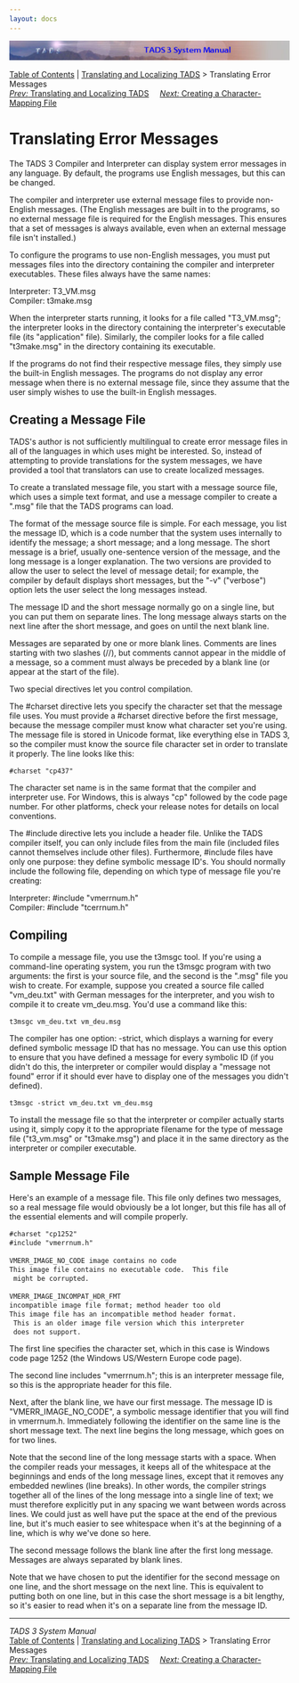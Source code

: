 ```yaml
---
layout: docs
---
```

<div class="topbar">

<img src="topbar.jpg" data-border="0" />

</div>

<div class="nav">

<a href="toc.html" class="nav">Table of Contents</a> \|
<a href="local.html" class="nav">Translating and Localizing TADS</a> \>
Translating Error Messages  
<span class="navnp"><a href="local.html" class="nav"><em>Prev:</em> Translating and
Localizing TADS</a>    
<a href="cmap.html" class="nav"><em>Next:</em> Creating a
Character-Mapping File</a>     </span>

</div>

<div class="main">

# Translating Error Messages

The TADS 3 Compiler and Interpreter can display system error messages in
any language. By default, the programs use English messages, but this
can be changed.

The compiler and interpreter use external message files to provide
non-English messages. (The English messages are built in to the
programs, so no external message file is required for the English
messages. This ensures that a set of messages is always available, even
when an external message file isn't installed.)

To configure the programs to use non-English messages, you must put
messages files into the directory containing the compiler and
interpreter executables. These files always have the same names:

Interpreter: T3_VM.msg  
Compiler: t3make.msg

When the interpreter starts running, it looks for a file called
"T3_VM.msg"; the interpreter looks in the directory containing the
interpreter's executable file (its "application" file). Similarly, the
compiler looks for a file called "t3make.msg" in the directory
containing its executable.

If the programs do not find their respective message files, they simply
use the built-in English messages. The programs do not display any error
message when there is no external message file, since they assume that
the user simply wishes to use the built-in English messages.

## Creating a Message File

TADS's author is not sufficiently multilingual to create error message
files in all of the languages in which uses might be interested. So,
instead of attempting to provide translations for the system messages,
we have provided a tool that translators can use to create localized
messages.

To create a translated message file, you start with a message source
file, which uses a simple text format, and use a message compiler to
create a ".msg" file that the TADS programs can load.

The format of the message source file is simple. For each message, you
list the message ID, which is a code number that the system uses
internally to identify the message; a short message; and a long message.
The short message is a brief, usually one-sentence version of the
message, and the long message is a longer explanation. The two versions
are provided to allow the user to select the level of message detail;
for example, the compiler by default displays short messages, but the
"-v" ("verbose") option lets the user select the long messages instead.

The message ID and the short message normally go on a single line, but
you can put them on separate lines. The long message always starts on
the next line after the short message, and goes on until the next blank
line.

Messages are separated by one or more blank lines. Comments are lines
starting with two slashes (<span class="code">//</span>), but comments
cannot appear in the middle of a message, so a comment must always be
preceded by a blank line (or appear at the start of the file).

Two special directives let you control compilation.

The <span class="code">\#charset</span> directive lets you specify the
character set that the message file uses. You must provide a
<span class="code">\#charset</span> directive before the first message,
because the message compiler must know what character set you're using.
The message file is stored in Unicode format, like everything else in
TADS 3, so the compiler must know the source file character set in order
to translate it properly. The line looks like this:

<div class="code">

    #charset "cp437"

</div>

The character set name is in the same format that the compiler and
interpreter use. For Windows, this is always "cp" followed by the code
page number. For other platforms, check your release notes for details
on local conventions.

The <span class="code">\#include</span> directive lets you include a
header file. Unlike the TADS compiler itself, you can only include files
from the main file (included files cannot themselves include other
files). Furthermore, \#include files have only one purpose: they define
symbolic message ID's. You should normally include the following file,
depending on which type of message file you're creating:

Interpreter: <span class="code">\#include "vmerrnum.h"</span>  
Compiler: <span class="code">\#include "tcerrnum.h"</span>

## Compiling

To compile a message file, you use the t3msgc tool. If you're using a
command-line operating system, you run the t3msgc program with two
arguments: the first is your source file, and the second is the ".msg"
file you wish to create. For example, suppose you created a source file
called "vm_deu.txt" with German messages for the interpreter, and you
wish to compile it to create vm_deu.msg. You'd use a command like this:

<div class="cmdline">

    t3msgc vm_deu.txt vm_deu.msg

</div>

The compiler has one option: -strict, which displays a warning for every
defined symbolic message ID that has no message. You can use this option
to ensure that you have defined a message for every symbolic ID (if you
didn't do this, the interpreter or compiler would display a "message not
found" error if it should ever have to display one of the messages you
didn't defined).

<div class="cmdline">

    t3msgc -strict vm_deu.txt vm_deu.msg

</div>

To install the message file so that the interpreter or compiler actually
starts using it, simply copy it to the appropriate filename for the type
of message file ("t3_vm.msg" or "t3make.msg") and place it in the same
directory as the interpreter or compiler executable.

## Sample Message File

Here's an example of a message file. This file only defines two
messages, so a real message file would obviously be a lot longer, but
this file has all of the essential elements and will compile properly.

<div class="code">

    #charset "cp1252"
    #include "vmerrnum.h"

    VMERR_IMAGE_NO_CODE image contains no code
    This image file contains no executable code.  This file
     might be corrupted.

    VMERR_IMAGE_INCOMPAT_HDR_FMT 
    incompatible image file format; method header too old
    This image file has an incompatible method header format.
     This is an older image file version which this interpreter
     does not support.

</div>

The first line specifies the character set, which in this case is
Windows code page 1252 (the Windows US/Western Europe code page).

The second line includes "vmerrnum.h"; this is an interpreter message
file, so this is the appropriate header for this file.

Next, after the blank line, we have our first message. The message ID is
"VMERR_IMAGE_NO_CODE", a symbolic message identifier that you will find
in vmerrnum.h. Immediately following the identifier on the same line is
the short message text. The next line begins the long message, which
goes on for two lines.

Note that the second line of the long message starts with a space. When
the compiler reads your messages, it keeps all of the whitespace at the
beginnings and ends of the long message lines, except that it removes
any embedded newlines (line breaks). In other words, the compiler
strings together all of the lines of the long message into a single line
of text; we must therefore explicitly put in any spacing we want between
words across lines. We could just as well have put the space at the end
of the previous line, but it's much easier to see whitespace when it's
at the beginning of a line, which is why we've done so here.

The second message follows the blank line after the first long message.
Messages are always separated by blank lines.

Note that we have chosen to put the identifier for the second message on
one line, and the short message on the next line. This is equivalent to
putting both on one line, but in this case the short message is a bit
lengthy, so it's easier to read when it's on a separate line from the
message ID.

</div>

------------------------------------------------------------------------

<div class="navb">

*TADS 3 System Manual*  
<a href="toc.html" class="nav">Table of Contents</a> \|
<a href="local.html" class="nav">Translating and Localizing TADS</a> \>
Translating Error Messages  
<span class="navnp"><a href="local.html" class="nav"><em>Prev:</em> Translating and
Localizing TADS</a>    
<a href="cmap.html" class="nav"><em>Next:</em> Creating a
Character-Mapping File</a>     </span>

</div>

